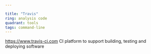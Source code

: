 ```yaml
---

title: "Travis"
ring: analysis code
quadrant: tools
tags: command-line
---
```

https://www.travis-ci.com
CI platform to support building, testing and deploying software
